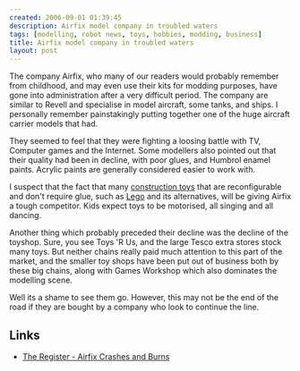 ```yaml
---
created: 2006-09-01 01:39:45
description: Airfix model company in troubled waters
tags: [modelling, robot news, toys, hobbies, modding, business]
title: Airfix model company in troubled waters
layout: post
---
```

The company Airfix, who many of our readers would probably remember from childhood, and may even use their kits for modding purposes, have gone into administration after a very difficult period. The company are similar to Revell and specialise in model aircraft, some tanks, and ships. I personally remember painstakingly putting together one of the huge aircraft carrier models that had.

They seemed to feel that they were fighting a loosing battle with TV, Computer games and the Internet. Some modellers also pointed out that their quality had been in decline, with poor glues, and Humbrol enamel paints. Acrylic paints are generally considered easier to work with.

I suspect that the fact that many [construction toys](/wiki/construction_toy.html) that are reconfigurable and don't require glue, such as [Lego](/wiki/lego.html) and its alternatives, will be giving Airfix a tough competitor. Kids expect toys to be motorised, all singing and all dancing.

Another thing which probably preceded their decline was the decline of the toyshop. Sure, you see Toys 'R Us, and the large Tesco extra stores stock many toys. But neither chains really paid much attention to this part of the market, and the smaller toy shops have been put out of business both by these big chains, along with Games Workshop which also dominates the modelling scene.

Well its a shame to see them go. However, this may not be the end of the road if they are bought by a company who look to continue the line.

## Links

- [The Register - Airfix Crashes and Burns](http://www.theregister.co.uk/2006/08/31/rip_airfix/)
